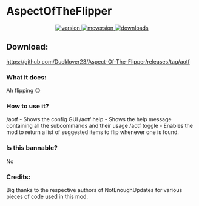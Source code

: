 # AspectOfTheFlipper
<p align="center">
  <a href="https://github.com/Ducklover23/Aspect-Of-The-Flipper/releases/tag/aotf" target="_blank">
    <img alt="version" src="https://img.shields.io/badge/RELEASE-2.0-blueviolet?color=%239f00ff&style=for-the-badge" />
  </a>
  <a href="https://files.minecraftforge.net/net/minecraftforge/forge/index_1.8.9.html" target="_blank">
    <img alt="mcversion" src="https://img.shields.io/badge/MC%20Version-1.8.9-blue?color=%239f00ff&style=for-the-badge" />
  </a>
  <a href="https://github.com/Ducklover23/Aspect-Of-The-Flipper/releases/tag/aotf" target="_blank">
    <img alt="downloads" src="https://img.shields.io/badge/DOWNLOADS-1.2k-a?color=%239f00ff&style=for-the-badge" />
    </a>
</p>

## Download:
https://github.com/Ducklover23/Aspect-Of-The-Flipper/releases/tag/aotf

### What it does:
Ah flipping 😐

### How to use it?
/aotf - Shows the config GUI
/aotf help - Shows the help message containing all the subcommands and their usage
/aotf toggle - Enables the mod to return a list of suggested items to flip whenever one is found.


### Is this bannable?
No


 ### Credits:
Big thanks to the respective authors of NotEnoughUpdates for various pieces of code used in this mod.
